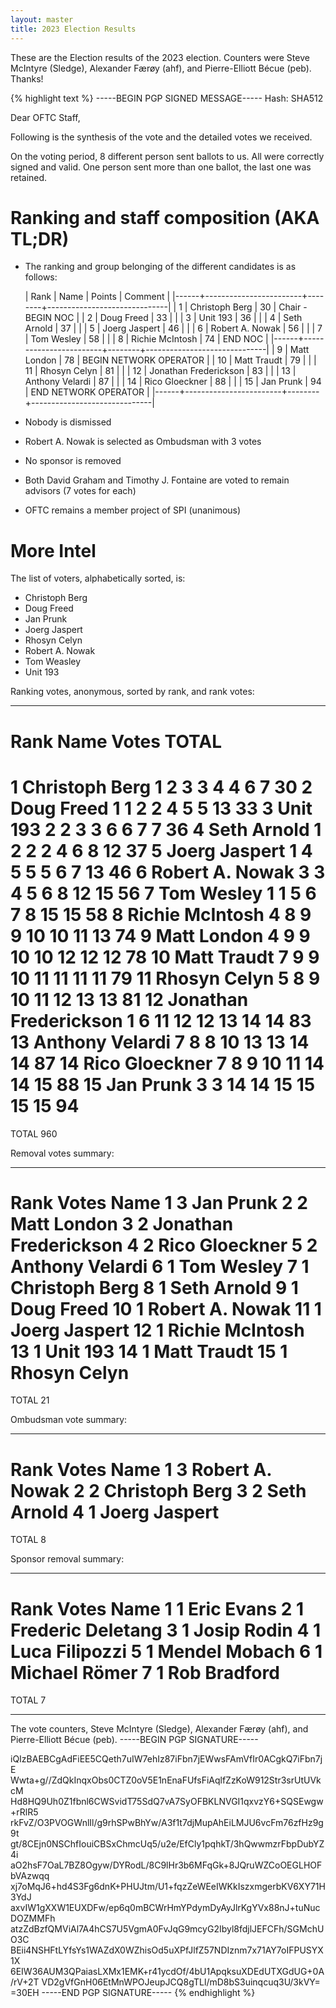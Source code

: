 ```yaml
---
layout: master
title: 2023 Election Results
---
```

These are the Election results of the 2023 election. Counters were
Steve McIntyre (Sledge), Alexander Færøy (ahf), and Pierre-Elliott Bécue (peb). Thanks!

{% highlight text %}
-----BEGIN PGP SIGNED MESSAGE-----
Hash: SHA512

Dear OFTC Staff,

Following is the synthesis of the vote and the detailed votes we
received.

On the voting period, 8 different person sent ballots to us. All were
correctly signed and valid. One person sent more than one ballot, the
last one was retained.

Ranking and staff composition (AKA TL;DR)
=========================================

 * The ranking and group belonging of the different candidates is as
   follows:

    | Rank | Name                   | Points | Comment                      |
    |------+------------------------+--------+------------------------------|
    |    1 | Christoph Berg         |     30 | Chair - BEGIN NOC            |
    |    2 | Doug Freed             |     33 |                              |
    |    3 | Unit 193               |     36 |                              |
    |    4 | Seth Arnold            |     37 |                              |
    |    5 | Joerg Jaspert          |     46 |                              |
    |    6 | Robert A. Nowak        |     56 |                              |
    |    7 | Tom Wesley             |     58 |                              |
    |    8 | Richie McIntosh        |     74 | END NOC                      |
    |------+------------------------+--------+------------------------------|
    |    9 | Matt London            |     78 | BEGIN NETWORK OPERATOR       |
    |   10 | Matt Traudt            |     79 |                              |
    |   11 | Rhosyn Celyn           |     81 |                              |
    |   12 | Jonathan Frederickson  |     83 |                              |
    |   13 | Anthony Velardi        |     87 |                              |
    |   14 | Rico Gloeckner         |     88 |                              |
    |   15 | Jan Prunk              |     94 | END NETWORK OPERATOR         |
    |------+------------------------+--------+------------------------------|

 * Nobody is dismissed
 * Robert A. Nowak is selected as Ombudsman with 3 votes
 * No sponsor is removed
 * Both David Graham and Timothy J. Fontaine are voted to
   remain advisors (7 votes for each)
 * OFTC remains a member project of SPI (unanimous)

More Intel
==========

The list of voters, alphabetically sorted, is:

 + Christoph Berg
 + Doug Freed
 + Jan Prunk
 + Joerg Jaspert
 + Rhosyn Celyn
 + Robert A. Nowak
 + Tom Weasley
 + Unit 193

Ranking votes, anonymous, sorted by rank, and rank votes:
- ---------------------------------------------------------

Rank  Name                   Votes                           TOTAL
=================================================================
 1    Christoph Berg         1   2   3   3   4   4   6   7   30
 2    Doug Freed             1   1   2   2   4   5   5  13   33
 3    Unit 193               2   2   3   3   6   6   7   7   36
 4    Seth Arnold            1   2   2   2   4   6   8  12   37
 5    Joerg Jaspert          1   4   5   5   5   6   7  13   46
 6    Robert A. Nowak        3   3   4   5   6   8  12  15   56
 7    Tom Wesley             1   1   5   6   7   8  15  15   58
 8    Richie McIntosh        4   8   9   9  10  10  11  13   74
 9    Matt London            4   9   9  10  10  12  12  12   78
10    Matt Traudt            7   9   9  10  11  11  11  11   79
11    Rhosyn Celyn           5   8   9  10  11  12  13  13   81
12    Jonathan Frederickson  1   6  11  12  12  13  14  14   83
13    Anthony Velardi        7   8   8  10  13  13  14  14   87
14    Rico Gloeckner         7   8   9  10  11  14  14  15   88
15    Jan Prunk              3   3  14  14  15  15  15  15   94
=================================================================
TOTAL                                                       960

Removal votes summary:
- ----------------------

Rank  Votes   Name
 1     3      Jan Prunk
 2     2      Matt London
 3     2      Jonathan Frederickson
 4     2      Rico Gloeckner
 5     2      Anthony Velardi
 6     1      Tom Wesley
 7     1      Christoph Berg
 8     1      Seth Arnold
 9     1      Doug Freed
10     1      Robert A. Nowak
11     1      Joerg Jaspert
12     1      Richie McIntosh
13     1      Unit 193
14     1      Matt Traudt
15     1      Rhosyn Celyn
==============================
TOTAL 21

Ombudsman vote summary:
- -----------------------

Rank  Votes   Name
 1     3      Robert A. Nowak
 2     2      Christoph Berg
 3     2      Seth Arnold
 4     1      Joerg Jaspert
==============================
TOTAL  8

Sponsor removal summary:
- ------------------------

Rank  Votes   Name
 1     1      Eric Evans
 2     1      Frederic Deletang
 3     1      Josip Rodin
 4     1      Luca Filipozzi
 5     1      Mendel Mobach
 6     1      Michael Römer
 7     1      Rob Bradford
==============================
TOTAL  7

- -- 
The vote counters, Steve McIntyre (Sledge), Alexander Færøy (ahf), and
Pierre-Elliott Bécue (peb).
-----BEGIN PGP SIGNATURE-----

iQIzBAEBCgAdFiEE5CQeth7uIW7ehIz87iFbn7jEWwsFAmVfIr0ACgkQ7iFbn7jE
Wwta+g//ZdQkInqxObs0CTZ0oV5E1nEnaFUfsFiAqlfZzKoW912Str3srUtUVkcM
Hd8HQ9Uh0Z1fbnl6CWSvidT75SdQ7vA7SyOFBKLNVGI1qxvzY6+SQSEwgw+rRlR5
rkFvZ/O3PVOGWnlIl/g9rhSPwBhYw/A3f1t7djMupAhEiLMJU6vcFm76zfHz9g9t
gt/8CEjn0NSChfIouiCBSxChmcUq5/u2e/EfCly1pqhkT/3hQwwmzrFbpDubYZ4i
aO2hsF7OaL7BZ8Ogyw/DYRodL/8C9lHr3b6MFqGk+8JQruWZCoOEGLHOFbVAzwqq
xj7oMqJ6+hd4S3Fg6dnK+PHUJtm/U1+fqzZeWEeIWKkIszxmgerbKV6XY71H3YdJ
axvIW1gXXW1EUXDFw/ep6q0mBCWrHmYPdymDyAyJlrKgYVx88nJ+tuNucDOZMMFh
atzZdBzfQMViAl7A4hCS7U5VgmA0FvJqG9mcyG2Ibyl8fdjlJEFCFh/SGMchUO3C
BEii4NSHFtLYfsYs1WAZdX0WZhisOd5uXPfJlfZ57NDIznm7x71AY7oIFPUSYX1X
6EIW36AUM3QPaiasLXMx1EMK+r41ycdOf/4bU1ApqksuXDEdUTXGdUG+0A/rV+2T
VD2gVfGnH06EtMnWPOJeupJCQ8gTLl/mD8bS3uinqcuq3U/3kVY=
=30EH
-----END PGP SIGNATURE-----
{% endhighlight %}
